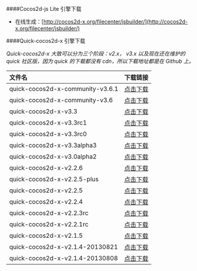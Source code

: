 ####Cocos2d-js Lite 引擎下载

* 在线生成：[http://cocos2d-x.org/filecenter/jsbuilder/](http://cocos2d-x.org/filecenter/jsbuilder/)

####Quick-cocos2d-x 引擎下载

*Quick-cocos2d-x 大致可以分为三个阶段：v2.x， v3.x 以及现在还在维护的 quick 社区版，因为 quick 的下载都没有 cdn，所以下载地址都是在 Github 上。*

 文件名| 下载链接 |
|:-------------| :----------------------------------:|
|quick-cocos2d-x-community-v3.6.1|[点击下载](https://github.com/iTyran/Quick-Cocos2dx-Community/releases/tag/3.6.1_Release)
|quick-cocos2d-x-community-v3.6|[点击下载](https://github.com/iTyran/Quick-Cocos2dx-Community/releases/tag/3.6_release)
|quick-cocos2d-x-v3.3|[点击下载](https://github.com/dualface/v3quick/releases/tag/quick-cocos2d-x-v3.3)
|quick-cocos2d-x-v3.3rc1|[点击下载](https://github.com/dualface/v3quick/releases/tag/quick-cocos2d-x-v3.3rc1)
|quick-cocos2d-x-v3.3rc0|[点击下载](https://github.com/dualface/v3quick/releases/tag/quick-cocos2d-x-v3.3rc0)
|quick-cocos2d-x-v3.3alpha3|[点击下载](https://github.com/dualface/v3quick/releases/tag/quick-cocos2d-x-v3alpha3)
|quick-cocos2d-x-v3.0alpha2|[点击下载](https://github.com/dualface/v3quick/releases/tag/quick-cocos2d-x-3.0alpha2)
|quick-cocos2d-x-v2.2.6|[点击下载](https://github.com/chukong/quick-cocos2d-x/releases/tag/2.2.6-release)
|quick-cocos2d-x-v2.2.5-plus|[点击下载](https://github.com/chukong/quick-cocos2d-x/releases/tag/2.2.5-plus-release)
|quick-cocos2d-x-v2.2.5|[点击下载](https://github.com/chukong/quick-cocos2d-x/releases/tag/2.2.5-release)
|quick-cocos2d-x-v2.2.4|[点击下载](https://github.com/chukong/quick-cocos2d-x/releases/tag/2.2.4-release)
|quick-cocos2d-x-v2.2.3rc|[点击下载](https://github.com/chukong/quick-cocos2d-x/releases/tag/2.2.3-rc)
|quick-cocos2d-x-v2.2.1rc|[点击下载](https://github.com/chukong/quick-cocos2d-x/releases/tag/2.2.1-rc)
|quick-cocos2d-x-v2.1.5|[点击下载](https://github.com/chukong/quick-cocos2d-x/releases/tag/stable-2.1.5-20130827)
|quick-cocos2d-x-v2.1.4-20130821|[点击下载](https://github.com/chukong/quick-cocos2d-x/releases/tag/stable-2.1.4-20130821)
|quick-cocos2d-x-v2.1.4-20130808|[点击下载](https://github.com/chukong/quick-cocos2d-x/releases/tag/stable-2.1.4-20130808)

